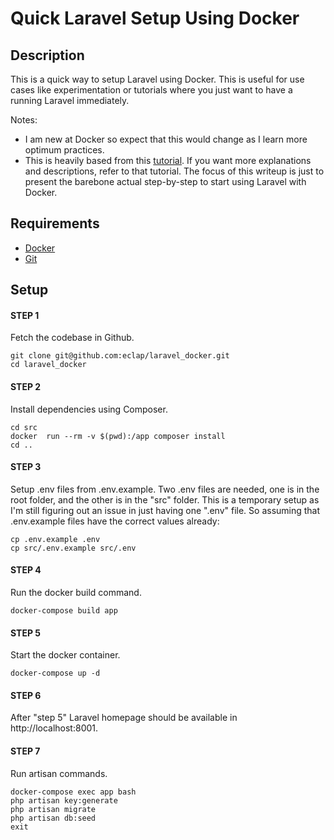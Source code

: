 # Quick Laravel Setup Using Docker

## Description

This is a quick way to setup Laravel using Docker. 
This is useful for use cases like experimentation or tutorials where you just want to have a running Laravel immediately.

Notes: 
- I am new at Docker so expect that this would change as I learn more optimum practices.
- This is heavily based from this [tutorial](https://www.digitalocean.com/community/tutorials/how-to-containerize-a-laravel-application-for-development-with-docker-compose-on-ubuntu-18-04). If you want more explanations and descriptions, refer to that tutorial. The focus of this writeup is just to present the barebone actual step-by-step to start using Laravel with Docker.

## Requirements
- [Docker](https://www.docker.com)
- [Git](https://git-scm.com/)

## Setup

#### STEP 1
Fetch the codebase in Github.
```
git clone git@github.com:eclap/laravel_docker.git
cd laravel_docker
```

#### STEP 2
Install dependencies using Composer.
```
cd src
docker  run --rm -v $(pwd):/app composer install
cd ..
```

#### STEP 3
Setup .env files from .env.example. 
Two .env files are needed, one is in the root folder, and the other is in the "src" folder.
This is a temporary setup as I'm still figuring out an issue in just having one ".env" file.
So assuming that .env.example files have the correct values already:
```
cp .env.example .env
cp src/.env.example src/.env
```

#### STEP 4
Run the docker build command.
```
docker-compose build app
```

#### STEP 5
Start the docker container.
```
docker-compose up -d
```

#### STEP 6
After "step 5" Laravel homepage should be available in http://localhost:8001.

#### STEP 7
Run artisan commands.
```
docker-compose exec app bash
php artisan key:generate
php artisan migrate
php artisan db:seed
exit
```
